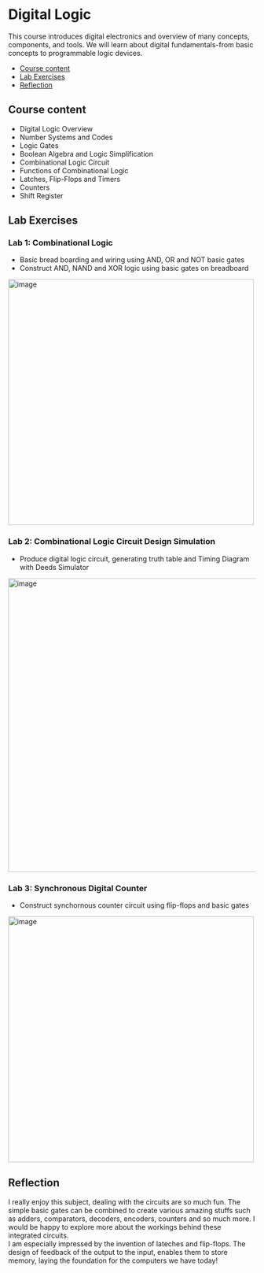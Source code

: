 # Digital Logic
This course introduces digital electronics and overview of many concepts, components, and tools. We will learn about digital fundamentals-from basic concepts to programmable logic devices.

- [Course content](#course-content)
- [Lab Exercises](#lab-exercises)
- [Reflection](#reflection)

## Course content
- Digital Logic Overview
- Number Systems and Codes
- Logic Gates
- Boolean Algebra and Logic Simplification
- Combinational Logic Circuit
- Functions of Combinational Logic
- Latches, Flip-Flops and Timers
- Counters
- Shift Register

## Lab Exercises
### Lab 1: Combinational Logic
- Basic bread boarding and wiring using AND, OR and NOT basic gates
- Construct AND, NAND and XOR logic using basic gates on breadboard
<img width="500" alt="image" src="https://github.com/Yuylam/semester-1/assets/147635499/6d5303c7-b4bc-4219-949d-1a2b0426051b">

### Lab 2: Combinational Logic Circuit Design Simulation
- Produce digital logic circuit, generating truth table and Timing Diagram with Deeds Simulator
<img width="597" alt="image" src="https://github.com/Yuylam/semester-1/assets/147635499/9ab5d0be-1759-45ce-85b7-d7eaec1481a4">

### Lab 3: Synchronous Digital Counter
- Construct synchornous counter circuit using flip-flops and basic gates
<img width="500" alt="image" src="https://github.com/Yuylam/semester-1/assets/147635499/17f3ed82-a28b-44bc-8e2d-18a68eb3da5d">

## Reflection
I really enjoy this subject, dealing with the circuits are so much fun. The simple basic gates can be combined to create various amazing stuffs such as adders, comparators, decoders, encoders, counters and so much more. I would be happy to explore more about the workings behind these integrated circuits.   
I am especially impressed by the invention of lateches and flip-flops. The design of feedback of the output to the input, enables them to store memory, laying the foundation for the computers we have today! 
